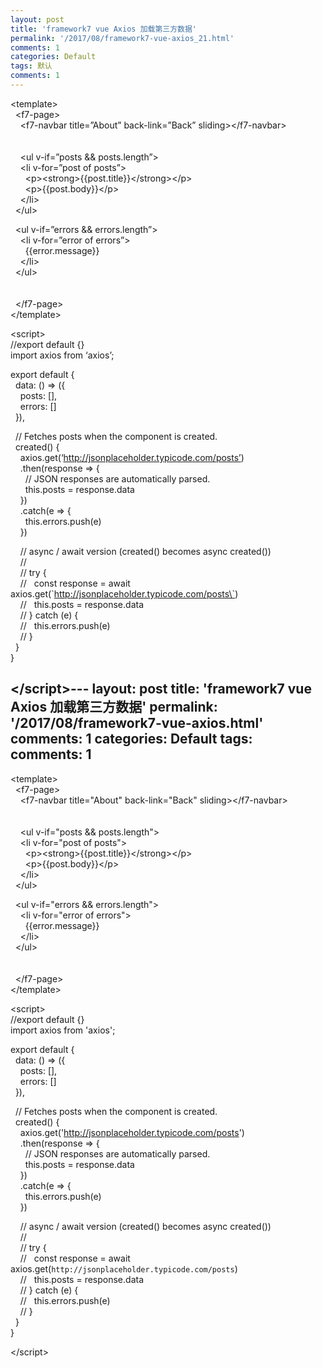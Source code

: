 ```yaml
---
layout: post
title: 'framework7 vue Axios 加载第三方数据'
permalink: '/2017/08/framework7-vue-axios_21.html'
comments: 1
categories: Default
tags: 默认
comments: 1
---
```

&lt;template&gt;  
&nbsp; &lt;f7-page&gt;  
&nbsp; &nbsp; &lt;f7-navbar title=”About” back-link=”Back” sliding&gt;&lt;/f7-navbar&gt;  
&nbsp;   
&nbsp;   
&nbsp; &nbsp; &lt;ul v-if=”posts &amp;&amp; posts.length”&gt;  
&nbsp; &nbsp; &lt;li v-for=”post of posts”&gt;  
&nbsp; &nbsp; &nbsp; &lt;p&gt;&lt;strong&gt;{{post.title}}&lt;/strong&gt;&lt;/p&gt;  
&nbsp; &nbsp; &nbsp; &lt;p&gt;{{post.body}}&lt;/p&gt;  
&nbsp; &nbsp; &lt;/li&gt;  
&nbsp; &lt;/ul&gt;

&nbsp; &lt;ul v-if=”errors &amp;&amp; errors.length”&gt;  
&nbsp; &nbsp; &lt;li v-for=”error of errors”&gt;  
&nbsp; &nbsp; &nbsp; {{error.message}}  
&nbsp; &nbsp; &lt;/li&gt;  
&nbsp; &lt;/ul&gt;  
&nbsp;   
&nbsp;   
&nbsp; &lt;/f7-page&gt;  
&lt;/template&gt;

&lt;script&gt;  
//export default {}  
import axios from ‘axios’;

export default {  
&nbsp; data: () =&gt; ({  
&nbsp; &nbsp; posts: \[\],  
&nbsp; &nbsp; errors: \[\]  
&nbsp; }),

&nbsp; // Fetches posts when the component is created.  
&nbsp; created() {  
&nbsp; &nbsp; axios.get(‘http://jsonplaceholder.typicode.com/posts’)  
&nbsp; &nbsp; .then(response =&gt; {  
&nbsp; &nbsp; &nbsp; // JSON responses are automatically parsed.  
&nbsp; &nbsp; &nbsp; this.posts = response.data  
&nbsp; &nbsp; })  
&nbsp; &nbsp; .catch(e =&gt; {  
&nbsp; &nbsp; &nbsp; this.errors.push(e)  
&nbsp; &nbsp; })

&nbsp; &nbsp; // async / await version (created() becomes async created())  
&nbsp; &nbsp; //  
&nbsp; &nbsp; // try {  
&nbsp; &nbsp; // &nbsp; const response = await axios.get(\`http://jsonplaceholder.typicode.com/posts\`)  
&nbsp; &nbsp; // &nbsp; this.posts = response.data  
&nbsp; &nbsp; // } catch (e) {  
&nbsp; &nbsp; // &nbsp; this.errors.push(e)  
&nbsp; &nbsp; // }  
&nbsp; }  
}

&lt;/script&gt;---
layout: post
title: 'framework7 vue Axios 加载第三方数据'
permalink: '/2017/08/framework7-vue-axios.html'
comments: 1
categories: Default
tags: 
comments: 1
---
&lt;template&gt;  
&nbsp; &lt;f7-page&gt;  
&nbsp; &nbsp; &lt;f7-navbar title="About" back-link="Back" sliding&gt;&lt;/f7-navbar&gt;  
&nbsp;   
&nbsp;   
&nbsp; &nbsp; &lt;ul v-if="posts &amp;&amp; posts.length"&gt;  
&nbsp; &nbsp; &lt;li v-for="post of posts"&gt;  
&nbsp; &nbsp; &nbsp; &lt;p&gt;&lt;strong&gt;{{post.title}}&lt;/strong&gt;&lt;/p&gt;  
&nbsp; &nbsp; &nbsp; &lt;p&gt;{{post.body}}&lt;/p&gt;  
&nbsp; &nbsp; &lt;/li&gt;  
&nbsp; &lt;/ul&gt;  
  
&nbsp; &lt;ul v-if="errors &amp;&amp; errors.length"&gt;  
&nbsp; &nbsp; &lt;li v-for="error of errors"&gt;  
&nbsp; &nbsp; &nbsp; {{error.message}}  
&nbsp; &nbsp; &lt;/li&gt;  
&nbsp; &lt;/ul&gt;  
&nbsp;   
&nbsp;   
&nbsp; &lt;/f7-page&gt;  
&lt;/template&gt;  
  
&lt;script&gt;  
//export default {}  
import axios from 'axios';  
  
export default {  
&nbsp; data: () =&gt; ({  
&nbsp; &nbsp; posts: [],  
&nbsp; &nbsp; errors: []  
&nbsp; }),  
  
&nbsp; // Fetches posts when the component is created.  
&nbsp; created() {  
&nbsp; &nbsp; axios.get('http://jsonplaceholder.typicode.com/posts')  
&nbsp; &nbsp; .then(response =&gt; {  
&nbsp; &nbsp; &nbsp; // JSON responses are automatically parsed.  
&nbsp; &nbsp; &nbsp; this.posts = response.data  
&nbsp; &nbsp; })  
&nbsp; &nbsp; .catch(e =&gt; {  
&nbsp; &nbsp; &nbsp; this.errors.push(e)  
&nbsp; &nbsp; })  
  
&nbsp; &nbsp; // async / await version (created() becomes async created())  
&nbsp; &nbsp; //  
&nbsp; &nbsp; // try {  
&nbsp; &nbsp; // &nbsp; const response = await axios.get(`http://jsonplaceholder.typicode.com/posts`)  
&nbsp; &nbsp; // &nbsp; this.posts = response.data  
&nbsp; &nbsp; // } catch (e) {  
&nbsp; &nbsp; // &nbsp; this.errors.push(e)  
&nbsp; &nbsp; // }  
&nbsp; }  
}  
  
  
  
&lt;/script&gt;